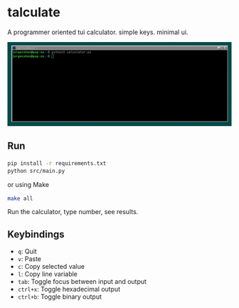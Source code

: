 # talculate

A programmer oriented tui calculator. simple keys. minimal ui.

![talc](public/preview.gif)

## Run

```sh
pip install -r requirements.txt
python src/main.py
```

or using Make

```sh
make all
```

Run the calculator, type number, see results.

## Keybindings

- `q`: Quit
- `v`: Paste
- `c`: Copy selected value
- `l`: Copy line variable
- `tab`: Toggle focus between input and output
- `ctrl+x`: Toggle hexadecimal output
- `ctrl+b`: Toggle binary output
